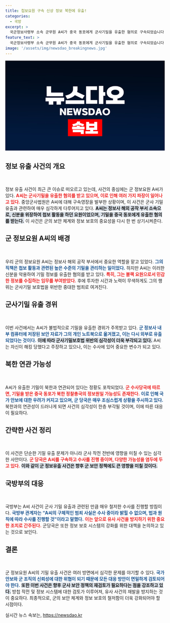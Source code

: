 ```yaml
---
title: 첩보요원 구속 신상 정보 북한에 유출!
categories:
  - 국방
excerpt: >
  국군정보사령부 소속 군무원 A씨가 중국 동포에게 군사기밀을 유출한 혐의로 구속되었습니다. 이 기밀이 북한으로 흘러갔을 가능성까지 포착된 가운데, 군 당국은 전방위 수사에 나섰습니다. 이 사건이 가져올 후폭풍이 우려됩니다!
feature_text: >
  국군정보사령부 소속 군무원 A씨가 중국 동포에게 군사기밀을 유출한 혐의로 구속되었습니다. 이 기밀이 북한으로 흘러갔을 가능성까지 포착된 가운데, 군 당국은 전방위 수사에 나섰습니다. 이 사건이 가져올 후폭풍이 우려됩니다!
image: '/assets/img/newsdao_breakingnews.jpg'
---
```


<p><img src="/assets/img/newsdao_breakingnews.jpg" alt="koreaapp 속보" /></p>

<h2 data-ke-size="size26">정보 유출 사건의 개요</h2>

<p data-ke-size="size16">&nbsp;</p>

<p>정보 유출 사건이 최근 큰 이슈로 떠오르고 있는데, 사건의 중심에는 군 정보요원 A씨가 있다. <b><span style="color: #ee2323;">A씨는 군사기밀을 유출한 혐의를 받고 있으며, 이로 인해 여러 가지 파장이 일어나고 있다.</span></b> 중앙군사법원은 A씨에 대해 구속영장을 발부한 상황이며, 이 사건은 군사 기밀 유출과 관련하여 매우 심각하게 다루어지고 있다. <b><span style="background-color: #21538527;">A씨는 정보사 해외 공작 부서 소속으로, 신분을 위장하여 첩보 활동을 하던 요원이었으며, 기밀을 중국 동포에게 유출한 혐의를 받는다.</span></b> 이 사건은 군의 보안 체계와 정보 보호의 중요성을 다시 한 번 상기시켜준다.</p>

<h2 data-ke-size="size26">군 정보요원 A씨의 배경</h2>

<p data-ke-size="size16">&nbsp;</p>

<p>우리 군의 정보요원 A씨는 정보사 해외 공작 부서에서 중요한 역할을 맡고 있었다. <b><span style="color: #1a5490;">그의 직책은 첩보 활동과 관련된 높은 수준의 기밀을 관리하는 일이었다.</span></b> 하지만 A씨는 이러한 신분을 악용하여 기밀 정보를 유출한 혐의를 받고 있다. <b><span style="color: #ee2323;">특히, 그는 블랙 요원으로서 민감한 정보를 수집하는 임무를 부여받았다.</span></b> 후에 투자한 시간과 노력이 무색하게도 그의 행위는 군사기밀 보호법을 위반한 중대한 범죄로 여겨진다.</p>

<h2 data-ke-size="size26">군사기밀 유출 경위</h2>

<p data-ke-size="size16">&nbsp;</p>

<p>이번 사건에서는 A씨가 불법적으로 기밀을 유출한 경위가 주목받고 있다. <b><span style="color: #1a5490;">군 정보사 내부 컴퓨터에 저장된 보안 자료가 그의 개인 노트북으로 옮겨졌고, 이는 다시 외부로 유출되었다는 것이다.</span></b> <b><span style="background-color: #21538527;">이에 따라 군사기밀보호법 위반의 심각성이 더욱 부각되고 있다.</span></b> A씨는 자신이 해킹 당했다고 주장하고 있으나, 이는 수사에 있어 중요한 변수가 되고 있다.</p>

<h2 data-ke-size="size26">북한 연관 가능성</h2>

<p data-ke-size="size16">&nbsp;</p>

<p>A씨가 유출한 기밀이 북한과 연관되어 있다는 정황도 포착되었다. <b><span style="color: #ee2323;">군 수사당국에 따르면, 기밀을 받은 중국 동포가 북한 정찰총국의 정보원일 가능성도 존재한다.</span></b> <b><span style="color: #1a5490;">이로 인해 국가 안보에 대한 우려가 커지고 있으며, 군 당국은 매우 조심스럽게 상황을 주시하고 있다.</span></b> 북한과의 연관성이 드러나게 되면 사건의 심각성이 한층 부각될 것이며, 이에 따른 대응이 필요하다.</p>

<h2 data-ke-size="size26">간략한 사건 정리</h2>

<p data-ke-size="size16">&nbsp;</p>

<p>이 사건은 단순한 기밀 유출 문제가 아니라 군사 작전 전반에 영향을 미칠 수 있는 심각한 사안이다. <b><span style="color: #ee2323;">군 당국은 A씨를 구속하고 수사를 진행 중이며, 다양한 가능성을 염두에 두고 있다.</span></b> <b><span style="background-color: #21538527;">이와 같이 군 정보유출 사건은 향후 군 보안 정책에도 큰 영향을 미칠 것이다.</span></b></p>

<h2 data-ke-size="size26">국방부의 대응</h2>

<p data-ke-size="size16">&nbsp;</p>

<p>국방부는 A씨 사건이 군사 기밀 유출과 관련된 만큼 매우 철저한 수사를 진행할 방침이다. <b><span style="color: #1a5490;">국방부 관계자는 “A씨의 구체적인 범죄 사실은 수사 중이라 밝힐 수 없으며, 법과 원칙에 따라 수사를 진행할 것”이라고 말했다.</span></b> <b><span style="color: #ee2323;">이는 앞으로 유사 사건을 방지하기 위한 중요한 조치로 간주된다.</span></b> 군당국은 또한 정보 보호 시스템의 강화를 위한 대책을 논의하고 있는 것으로 보인다.</p>

<h2 data-ke-size="size26">결론</h2>

<p data-ke-size="size16">&nbsp;</p>

<p>군 정보요원 A씨의 기밀 유출 사건은 여러 방면에서 심각한 문제를 야기할 수 있다. <b><span style="color: #1a5490;">국가 안보와 군 조직의 신뢰성에 대한 위협이 되기 때문에 모든 대응 방안이 면밀하게 검토되어야 한다.</span></b> <b><span style="background-color: #21538527;">또한 이번 사건은 향후 군사 보안 정책의 재검토가 필요하다는 점을 강조하고 있다.</span></b> 방첩 작전 및 정보 시스템에 대한 검토가 이루어져, 유사 사건의 재발을 방지하는 것이 중요하다. 최종적으로, 군의 보안 체계와 정보 보호의 철저함이 더욱 강화되어야 할 시점이다.</p>
실시간 뉴스 속보는, <a href="https://newsdao.kr" rel="dofollow">https://newsdao.kr</a>


